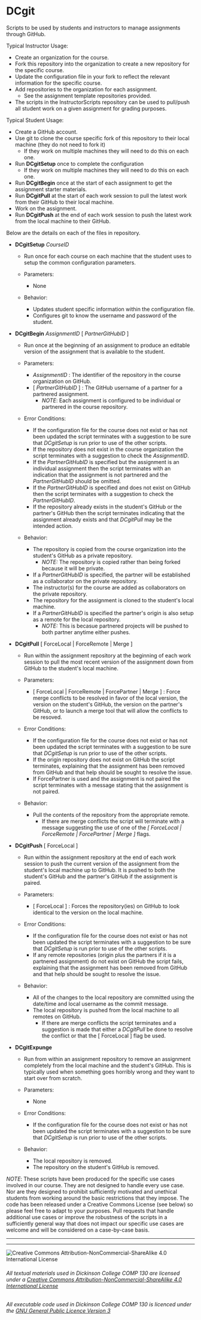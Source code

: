 # DCgit
Scripts to be used by students and instructors to manage assignments through GitHub.

Typical Instructor Usage:
  * Create an organization for the course.
  * Fork this repository into the organization to create a new repository for the specific course.
  * Update the configuration file in your fork to reflect the relevant information for the specific course.
  * Add repositories to the organization for each assignment.
    * See the assignment template repositories provided.
  * The scripts in the InstructorScripts repository can be used to pull/push all student work on a given assignment for grading purposes.

Typical Student Usage:
  * Create a GitHub account.
  * Use git to clone the course specific fork of this repository to their local machine (they do not need to fork it)
    * If they work on multiple machines they will need to do this on each one.
  * Run __DCgitSetup__ once to complete the configuration
    * If they work on multiple machines they will need to do this on each one.
  * Run __DCgitBegin__ once at the start of each assignment to get the assignment starter materials.
  * Run __DCgitPull__ at the start of each work session to pull the latest work from their GitHub to their local machine.
  * Work on the assignment.
  * Run __DCgitPush__ at the end of each work session to push the latest work from the local machine to their GitHub.

Below are the details on each of the files in repository.

* __DCgitSetup__ _CourseID_
  * Run once for each course on each machine that the student uses to setup the common configuration parameters.

  * Parameters:
    * None

  * Behavior:
    * Updates student specific information within the configuration file.
    * Configures git to know the username and password of the student.

* __DCgitBegin__ _AssignmentID_ [ _PartnerGitHubID_ ]
  * Run once at the beginning of an assignment to produce an editable version of the assignment that is available to the student.

  * Parameters:
    * _AssignmentID_ : The identifier of the repository in the course organization on GitHub.
    * [ _PartnerGitHubID_ ] : The GitHub username of a partner for a partnered assignment.
      * _NOTE_: Each assignment is configured to be individual or partnered in the course repository.

   * Error Conditions:
     * If the configuration file for the course does not exist or has not been updated the script terminates with a suggestion to be sure that _DCgitSetup_ is run prior to use of the other scripts.
     * If the repository does not exist in the course organization the script terminates with a suggestion to check the _AssignmentID_.
     * If the _PartnerGitHubID_ is specified but the assignment is an individual assignment then the script terminates with an indication that the assignment is not partnered and the _PartnerGitHubID_ should be omitted.
     * If the _PartnerGitHubID_ is specified and does not exist on GitHub then the script terminates with a suggestion to check the _PartnerGitHubID_.
     * If the repository already exists in the student's GitHub or the partner's GitHub then the script terminates indicating that the assignment already exists and that _DCgitPull_ may be the intended action.

   * Behavior:
     * The repository is copied from the course organization into the student's GitHub as a private repository.
       * _NOTE:_ The repository is copied rather than being forked because it will be private.
     * If a _PartnerGitHubID_ is specified, the partner will be established as a collaborator on the private repository.
     * The instructor(s) for the course are added as collaborators on the private repository.
     * The repository for the assignment is cloned to the student's local machine.
     * If a _PartnerGitHubID_ is specified the partner's origin is also setup as a remote for the local repository.
       * _NOTE:_ This is becasue partnered projects will be pushed to both partner anytime either pushes.

* __DCgitPull__ [ ForceLocal | ForceRemote | Merge ]
  * Run within the assignment repository at the beginning of each work session to pull the most recent version of the assignment down from GitHub to the student's local machine.

  * Parameters:
    * [ ForceLocal | ForceRemote | ForcePartner | Merge ] : Force merge conflicts to be resolved in favor of the local version, the version on the student's GitHub, the version on the partner's GitHub, or to launch a merge tool that will allow the conflicts to be resoved.

  * Error Conditions:
    * If the configuration file for the course does not exist or has not been updated the script terminates with a suggestion to be sure that _DCgitSetup_ is run prior to use of the other scripts.
    * If the origin repository does not exist on GitHub the script terminates, explaining that the assignment has been removed from GitHub and that help should be sought to resolve the issue.
    * If ForcePartner is used and the assignment is not paired the script terminates with a message stating that the assignment is not paired.

  * Behavior:
    * Pull the contents of the repository from the appropriate remote.
      * If there are merge conflicts the script will terminate with a message suggesting the use of one of the _[ ForceLocal | ForceRemote | ForcePartner | Merge ]_ flags.

* __DCgitPush__ [ ForceLocal ]
  * Run within the assignment repository at the end of each work session to push the current version of the assignment from the student's local machine up to GitHub. It is pushed to both the student's GitHub and the partner's GitHub if the assignment is paired.

  * Parameters:
    * [ ForceLocal ] : Forces the repository(ies) on GitHub to look identical to the version on the local machine.

  * Error Conditions:
    * If the configuration file for the course does not exist or has not been updated the script terminates with a suggestion to be sure that _DCgitSetup_ is run prior to use of the other scripts.
    * If any remote repositories (origin plus the partners if it is a partnered assignment) do not exist on GitHub the script fails, explaining that the assignment has been removed from GitHub and that help should be sought to resolve the issue.

  * Behavior:
    * All of the changes to the local repository are committed using the date/time and local username as the commit message.
    * The local repository is pushed from the local machine to all remotes on GitHub.
      * If there are merge conflicts the script terminates and a suggestion is made that either a _DCgitPull_ be done to resolve the conflict or that the [ ForceLocal ] flag be used.

* __DCgitExpunge__
  * Run from within an assignment repository to remove an assignment completely from the local machine and the student's GitHub.  This is typically used when something goes horribly wrong and they want to start over from scratch.

  * Parameters:
    * None

  * Error Conditions:
    * If the configuration file for the course does not exist or has not been updated the script terminates with a suggestion to be sure that _DCgitSetup_ is run prior to use of the other scripts.

  * Behavior:
    * The local repository is removed.
    * The repository on the student's GitHub is removed.

_NOTE_: These scripts have been produced for the specific use cases involved in our course.  They are not designed to handle every use case. Nor are they designed to prohibit sufficiently motivated and unethical students from working around the basic restrictions that they impose.  The code has been released under a Creative Commons License (see below) so please feel free to adapt to your purposes. Pull requests that handle additional use cases or improve the robustness of the scripts in a sufficiently general way that does not impact our specific use cases are welcome and will be considered on a case-by-case basis.

___
___
![Creative Commons Attribution-NonCommercial-ShareAlike 4.0 International License](https://i.creativecommons.org/l/by-nc-sa/4.0/88x31.png "Creative Commons Attribution-NonCommercial-ShareAlike 4.0 International License")
###### All textual materials used in Dickinson College COMP 130 are licensed under a [Creative Commons Attribution-NonCommercial-ShareAlike 4.0 International License](http://creativecommons.org/licenses/by-nc/4.0/)

###### All executable code used in Dickinson College COMP 130 is licenced under the [GNU General Public Licence Version 3](https://www.gnu.org/licenses/gpl.txt)
